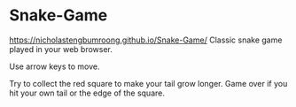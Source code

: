 # Snake-Game
https://nicholastengbumroong.github.io/Snake-Game/
Classic snake game played in your web browser. 

Use arrow keys to move.

Try to collect the red square to make your tail grow longer.
Game over if you hit your own tail or the edge of the square. 
